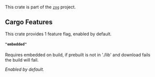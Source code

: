 <!--do doc --readme header-->
This crate is part of the [`zng`](https://github.com/zng-ui/zng?tab=readme-ov-file#crates) project.


<!--do doc --readme features-->
## Cargo Features

 This crate provides 1 feature flag, enabled by default.
#### `"embedded"`
Requires embedded on build, if prebuilt is not in './lib' and download fails the build will fail.

*Enabled by default.*

<!--do doc --readme #SECTION-END-->


